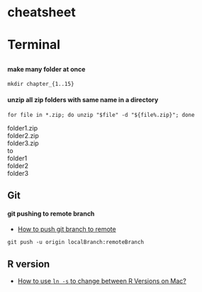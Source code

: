 # cheatsheet

# Terminal

## 

#### make many folder at once

``` 
mkdir chapter_{1..15}
```

#### unzip all zip folders with same name in a directory

```
for file in *.zip; do unzip "$file" -d "${file%.zip}"; done
```

folder1.zip  
folder2.zip  
folder3.zip  
to   
folder1  
folder2  
folder3  


## Git

#### git pushing to remote branch

- [How to push git branch to remote](https://devconnected.com/how-to-push-git-branch-to-remote/)

```
git push -u origin localBranch:remoteBranch
````
## R version

- [How to use `ln -s` to change between R Versions on Mac?](https://stackoverflow.com/questions/56481250/how-to-use-ln-s-to-change-between-r-versions-on-mac)
